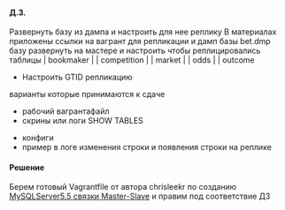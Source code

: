 #### Д.З.
Развернуть базу из дампа и настроить для нее реплику
В материалах приложены ссылки на вагрант для репликации
и дамп базы bet.dmp
базу развернуть на мастере
и настроить чтобы реплицировались таблицы
| bookmaker |
| competition |
| market |
| odds |
| outcome

* Настроить GTID репликацию

варианты которые принимаются к сдаче
- рабочий вагрантафайл
- скрины или логи SHOW TABLES
* конфиги
* пример в логе изменения строки и появления строки на реплике

#### Решение

Берем готовый Vagrantfile от автора chrisleekr по созданию [MySQLServer5.5 связки Master-Slave](https://github.com/chrisleekr/vagrant-mysql-master-slave-replication) и правим под соответствие ДЗ 
